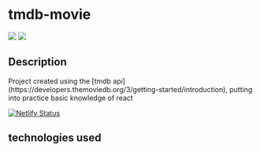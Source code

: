 # tmdb-movie
<img src="https://img.shields.io/badge/Vite-v3.0-blue" />
<img src="https://img.shields.io/badge/React-v18.2.0-blue" />


## Description

<p>
Project created using the [tmdb api](https://developers.themoviedb.org/3/getting-started/introduction), putting into practice basic knowledge of react
</p>

[![Netlify Status](https://api.netlify.com/api/v1/badges/f2fef515-52d5-4fc1-b50c-831a6e5d421c/deploy-status)](https://app.netlify.com/sites/tmdb-movies-react05/deploys)

## technologies used

